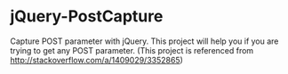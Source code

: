 jQuery-PostCapture
==================

Capture POST parameter with jQuery. This project will help you if you are trying to get any POST parameter. (This project is referenced from http://stackoverflow.com/a/1409029/3352865)
